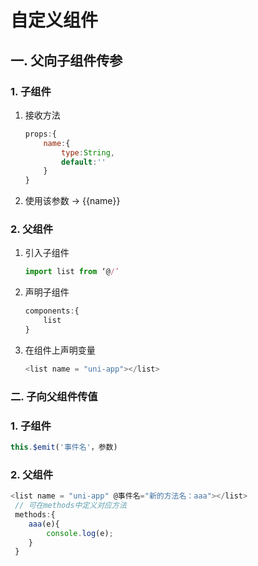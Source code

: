 # 自定义组件

## 一. 父向子组件传参
### 1. 子组件
1. 接收方法 
	```javascript
	props:{
		name:{
			type:String,
			default:''
		}
	}
	```
2. 使用该参数 -> {{name}}
### 2. 父组件
1. 引入子组件
	```javascript
	import list from ‘@/’
	```
2. 声明子组件
	```JavaScript
	components:{
		list
	}
	```
3. 在组件上声明变量
	```javascript
	<list name = "uni-app"></list>
	```
### 二. 子向父组件传值
### 1. 子组件
```javascript
this.$emit('事件名'，参数)
```
### 2. 父组件
```javascript
<list name = "uni-app" @事件名="新的方法名：aaa"></list>
 // 可在methods中定义对应方法
 methods:{
 	aaa(e){
 		console.log(e);
 	}
 }
```